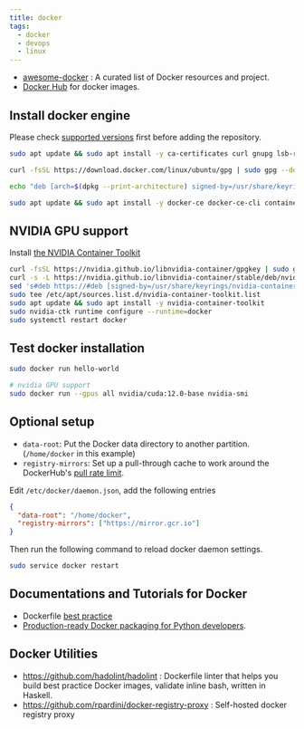 ```yaml
---
title: docker
tags:
  - docker
  - devops
  - linux
---
```


- [awesome-docker](https://github.com/veggiemonk/awesome-docker) : A curated list of Docker resources and project.
- [Docker Hub](https://hub.docker.com/) for docker images.

## Install docker engine

Please check [supported versions](https://docs.docker.com/engine/install/ubuntu/) first before adding the repository.

```bash
sudo apt update && sudo apt install -y ca-certificates curl gnupg lsb-release

curl -fsSL https://download.docker.com/linux/ubuntu/gpg | sudo gpg --dearmor -o /usr/share/keyrings/docker-archive-keyring.gpg

echo "deb [arch=$(dpkg --print-architecture) signed-by=/usr/share/keyrings/docker-archive-keyring.gpg] https://download.docker.com/linux/ubuntu $(lsb_release -cs) stable" | sudo tee /etc/apt/sources.list.d/docker.list > /dev/null

sudo apt update && sudo apt install -y docker-ce docker-ce-cli containerd.io docker-compose-plugin
```

## NVIDIA GPU support

Install [the NVIDIA Container Toolkit](https://docs.nvidia.com/datacenter/cloud-native/container-toolkit/latest/install-guide.html#installation)

```sh
curl -fsSL https://nvidia.github.io/libnvidia-container/gpgkey | sudo gpg --dearmor -o /usr/share/keyrings/nvidia-container-toolkit-keyring.gpg
curl -s -L https://nvidia.github.io/libnvidia-container/stable/deb/nvidia-container-toolkit.list | \
sed 's#deb https://#deb [signed-by=/usr/share/keyrings/nvidia-container-toolkit-keyring.gpg] https://#g' | \
sudo tee /etc/apt/sources.list.d/nvidia-container-toolkit.list
sudo apt update && sudo apt install -y nvidia-container-toolkit
sudo nvidia-ctk runtime configure --runtime=docker
sudo systemctl restart docker
```

## Test docker installation

```sh
sudo docker run hello-world

# nvidia GPU support
sudo docker run --gpus all nvidia/cuda:12.0-base nvidia-smi
```

## Optional setup

- `data-root`: Put the Docker data directory to another partition. (`/home/docker` in this example)
- `registry-mirrors`: Set up a pull-through cache to work around the DockerHub's [pull rate limit](https://www.docker.com/blog/scaling-docker-to-serve-millions-more-developers-network-egress/).

Edit `/etc/docker/daemon.json`, add the following entries

```json title="/etc/docker/daemon.json"
{
  "data-root": "/home/docker",
  "registry-mirrors": ["https://mirror.gcr.io"]
}
```

Then run the following command to reload docker daemon settings.

```bash
sudo service docker restart
```

## Documentations and Tutorials for Docker

- Dockerfile [best practice](https://docs.docker.com/engine/userguide/eng-image/dockerfile_best-practices)
- [Production-ready Docker packaging for Python developers](https://pythonspeed.com/docker/).

## Docker Utilities

- https://github.com/hadolint/hadolint : Dockerfile linter that helps you build best practice Docker images, validate inline bash, written in Haskell.
- https://github.com/rpardini/docker-registry-proxy : Self-hosted docker registry proxy
